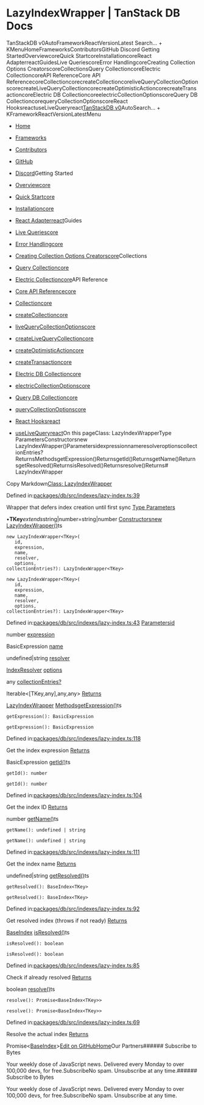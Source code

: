 # LazyIndexWrapper | TanStack DB Docs

TanStackDB v0AutoFrameworkReactVersionLatest Search... + KMenuHomeFrameworksContributorsGitHub Discord Getting StartedOverviewcoreQuick StartcoreInstallationcoreReact AdapterreactGuidesLive QueriescoreError HandlingcoreCreating Collection Options CreatorscoreCollectionsQuery CollectioncoreElectric CollectioncoreAPI ReferenceCore API ReferencecoreCollectioncorecreateCollectioncoreliveQueryCollectionOptionscorecreateLiveQueryCollectioncorecreateOptimisticActioncorecreateTransactioncoreElectric DB CollectioncoreelectricCollectionOptionscoreQuery DB CollectioncorequeryCollectionOptionscoreReact HooksreactuseLiveQueryreact[TanStack](/)[DB v0](/db)AutoSearch... + KFrameworkReactVersionLatestMenu

- [Home](/db/latest)
- [Frameworks](/db/latest/docs/framework)
- [Contributors](/db/latest/docs/contributors)
- [GitHub](https://github.com/tanstack/db)
- [Discord](https://tlinz.com/discord)Getting Started

- [Overviewcore](/db/latest/docs/overview)
- [Quick Startcore](/db/latest/docs/quick-start)
- [Installationcore](/db/latest/docs/installation)
- [React Adapterreact](/db/latest/docs/framework/react/adapter)Guides

- [Live Queriescore](/db/latest/docs/guides/live-queries)
- [Error Handlingcore](/db/latest/docs/guides/error-handling)
- [Creating Collection Options Creatorscore](/db/latest/docs/guides/collection-options-creator)Collections

- [Query Collectioncore](/db/latest/docs/collections/query-collection)
- [Electric Collectioncore](/db/latest/docs/collections/electric-collection)API Reference

- [Core API Referencecore](/db/latest/docs/reference/index)
- [Collectioncore](/db/latest/docs/reference/interfaces/collection)
- [createCollectioncore](/db/latest/docs/reference/functions/createcollection)
- [liveQueryCollectionOptionscore](/db/latest/docs/reference/functions/livequerycollectionoptions)
- [createLiveQueryCollectioncore](/db/latest/docs/reference/functions/createlivequerycollection)
- [createOptimisticActioncore](/db/latest/docs/reference/functions/createoptimisticaction)
- [createTransactioncore](/db/latest/docs/reference/functions/createtransaction)
- [Electric DB Collectioncore](/db/latest/docs/reference/electric-db-collection/index)
- [electricCollectionOptionscore](/db/latest/docs/reference/electric-db-collection/functions/electriccollectionoptions)
- [Query DB Collectioncore](/db/latest/docs/reference/query-db-collection/index)
- [queryCollectionOptionscore](/db/latest/docs/reference/query-db-collection/functions/querycollectionoptions)
- [React Hooksreact](/db/latest/docs/framework/react/reference/index)
- [useLiveQueryreact](/db/latest/docs/framework/react/reference/functions/uselivequery)On this pageClass: LazyIndexWrapper<TKey>Type ParametersConstructorsnew LazyIndexWrapper()ParametersidexpressionnameresolveroptionscollectionEntries?ReturnsMethodsgetExpression()ReturnsgetId()ReturnsgetName()ReturnsgetResolved()ReturnsisResolved()Returnsresolve()Returns# LazyIndexWrapper

Copy Markdown[Class: LazyIndexWrapper<TKey>](#class-lazyindexwrappertkey)

Defined in:[packages/db/src/indexes/lazy-index.ts:39](https://github.com/TanStack/db/blob/main/packages/db/src/indexes/lazy-index.ts#L39)

Wrapper that defers index creation until first sync
[Type Parameters](#type-parameters)

•**TKey***extends*string|number=string|number
[Constructors](#constructors)[new LazyIndexWrapper()](#new-lazyindexwrapper)ts

```
new LazyIndexWrapper<TKey>(
   id, 
   expression, 
   name, 
   resolver, 
   options, 
collectionEntries?): LazyIndexWrapper<TKey>

```

```
new LazyIndexWrapper<TKey>(
   id, 
   expression, 
   name, 
   resolver, 
   options, 
collectionEntries?): LazyIndexWrapper<TKey>

```

Defined in:[packages/db/src/indexes/lazy-index.ts:43](https://github.com/TanStack/db/blob/main/packages/db/src/indexes/lazy-index.ts#L43)
[Parameters](#parameters)[id](#id)

number
[expression](#expression)

BasicExpression
[name](#name)

undefined|string
[resolver](#resolver)

[IndexResolver](/db/latest/docs/reference/type-aliases/indexresolver)<TKey>
[options](#options)

any
[collectionEntries?](#collectionentries)

Iterable<[TKey,any],any,any>
[Returns](#returns)

[LazyIndexWrapper](/db/latest/docs/reference/classes/lazyindexwrapper)<TKey>
[Methods](#methods)[getExpression()](#getexpression)ts

```
getExpression(): BasicExpression

```

```
getExpression(): BasicExpression

```

Defined in:[packages/db/src/indexes/lazy-index.ts:118](https://github.com/TanStack/db/blob/main/packages/db/src/indexes/lazy-index.ts#L118)

Get the index expression
[Returns](#returns-1)

BasicExpression
[getId()](#getid)ts

```
getId(): number

```

```
getId(): number

```

Defined in:[packages/db/src/indexes/lazy-index.ts:104](https://github.com/TanStack/db/blob/main/packages/db/src/indexes/lazy-index.ts#L104)

Get the index ID
[Returns](#returns-2)

number
[getName()](#getname)ts

```
getName(): undefined | string

```

```
getName(): undefined | string

```

Defined in:[packages/db/src/indexes/lazy-index.ts:111](https://github.com/TanStack/db/blob/main/packages/db/src/indexes/lazy-index.ts#L111)

Get the index name
[Returns](#returns-3)

undefined|string
[getResolved()](#getresolved)ts

```
getResolved(): BaseIndex<TKey>

```

```
getResolved(): BaseIndex<TKey>

```

Defined in:[packages/db/src/indexes/lazy-index.ts:92](https://github.com/TanStack/db/blob/main/packages/db/src/indexes/lazy-index.ts#L92)

Get resolved index (throws if not ready)
[Returns](#returns-4)

[BaseIndex](/db/latest/docs/reference/classes/baseindex)<TKey>
[isResolved()](#isresolved)ts

```
isResolved(): boolean

```

```
isResolved(): boolean

```

Defined in:[packages/db/src/indexes/lazy-index.ts:85](https://github.com/TanStack/db/blob/main/packages/db/src/indexes/lazy-index.ts#L85)

Check if already resolved
[Returns](#returns-5)

boolean
[resolve()](#resolve)ts

```
resolve(): Promise<BaseIndex<TKey>>

```

```
resolve(): Promise<BaseIndex<TKey>>

```

Defined in:[packages/db/src/indexes/lazy-index.ts:69](https://github.com/TanStack/db/blob/main/packages/db/src/indexes/lazy-index.ts#L69)

Resolve the actual index
[Returns](#returns-6)

Promise<[BaseIndex](/db/latest/docs/reference/classes/baseindex)<TKey>>[Edit on GitHub](https://github.com/tanstack/db/edit/main/docs/reference/classes/lazyindexwrapper.md)[Home](/db/latest)Our Partners###### Subscribe to Bytes

Your weekly dose of JavaScript news. Delivered every Monday to over 100,000 devs, for free.SubscribeNo spam. Unsubscribe at any time.###### Subscribe to Bytes

Your weekly dose of JavaScript news. Delivered every Monday to over 100,000 devs, for free.SubscribeNo spam. Unsubscribe at any time.<iframe src="https://www.googletagmanager.com/ns.html?id=GTM-5N57KQT4" height="0" width="0" style="display:none;visibility:hidden" title="gtm"></iframe>